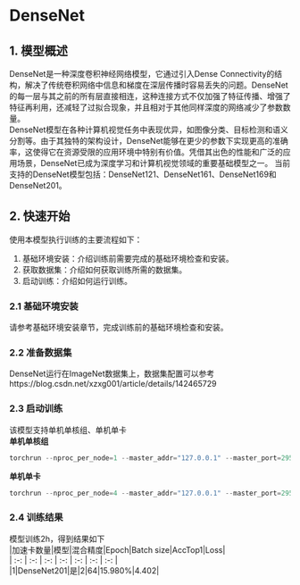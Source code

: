# DenseNet
## 1. 模型概述
DenseNet是一种深度卷积神经网络模型，它通过引入Dense Connectivity的结构，解决了传统卷积网络中信息和梯度在深层传播时容易丢失的问题。DenseNet的每一层与其之前的所有层直接相连，这种连接方式不仅加强了特征传播、增强了特征再利用，还减轻了过拟合现象，并且相对于其他同样深度的网络减少了参数数量。  
DenseNet模型在各种计算机视觉任务中表现优异，如图像分类、目标检测和语义分割等。由于其独特的架构设计，DenseNet能够在更少的参数下实现更高的准确率，这使得它在资源受限的应用环境中特别有价值。凭借其出色的性能和广泛的应用场景，DenseNet已成为深度学习和计算机视觉领域的重要基础模型之一。 当前支持的DenseNet模型包括：DenseNet121、DenseNet161、DenseNet169和DenseNet201。
## 2. 快速开始
使用本模型执行训练的主要流程如下：  
1. 基础环境安装：介绍训练前需要完成的基础环境检查和安装。  
2. 获取数据集：介绍如何获取训练所需的数据集。  
3. 启动训练：介绍如何运行训练。  
### 2.1 基础环境安装
请参考基础环境安装章节，完成训练前的基础环境检查和安装。
### 2.2 准备数据集
DenseNet运行在ImageNet数据集上，数据集配置可以参考https://blog.csdn.net/xzxg001/article/details/142465729
### 2.3 启动训练
该模型支持单机单核组、单机单卡  
**单机单核组**
```Python
torchrun --nproc_per_node=1 --master_addr="127.0.0.1" --master_port=29500 main.py /data/datasets/imagenet -a densenet201 -b 64
```
**单机单卡**
```Python
torchrun --nproc_per_node=4 --master_addr="127.0.0.1" --master_port=29501 main.py /data/datasets/imagenet -a densenet201 -b 64
```
### 2.4 训练结果
模型训练2h，得到结果如下  
|加速卡数量|模型|混合精度|Epoch|Batch size|AccTop1|Loss|  
| :-: | :-: | :-: | :-: | :-: | :-: | :-: |   
|1|DenseNet201|是|2|64|15.980%|4.402|

